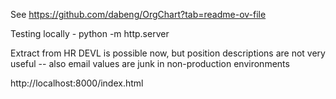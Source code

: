 See https://github.com/dabeng/OrgChart?tab=readme-ov-file

Testing locally - python -m http.server

Extract from HR DEVL is possible now, but position descriptions are not very useful -- also email values are junk in non-production environments

http://localhost:8000/index.html